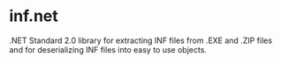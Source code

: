 # inf.net
.NET Standard 2.0 library for extracting INF files from .EXE and .ZIP files and for deserializing INF files into easy to use objects.
